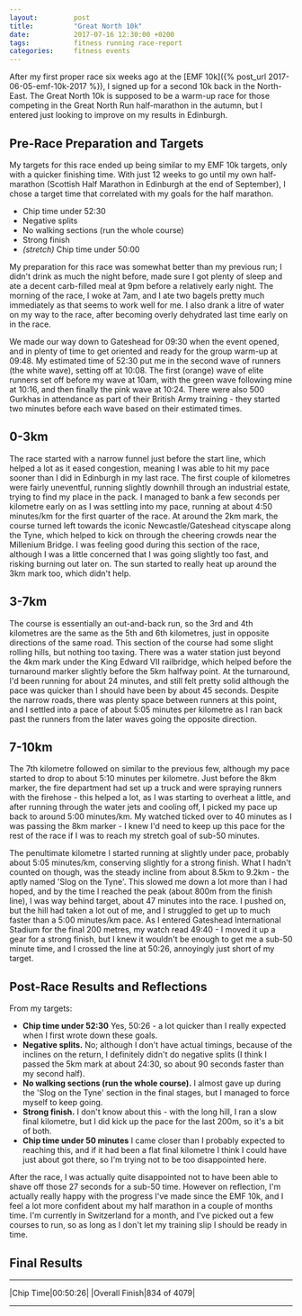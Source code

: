 ```yaml
---
layout:         post
title:          "Great North 10k"
date:           2017-07-16 12:30:00 +0200
tags:           fitness running race-report
categories:     fitness events
---
```


After my first proper race six weeks ago at the [EMF 10k]({% post_url 2017-06-05-emf-10k-2017 %}), I signed up for a second 10k back in the North-East. The Great North 10k is supposed to be a warm-up race for those competing in the Great North Run half-marathon in the autumn, but I entered just looking to improve on my results in Edinburgh.
 
<!-- Read More -->
 
## Pre-Race Preparation and Targets
 
My targets for this race ended up being similar to my EMF 10k targets, only with a quicker finishing time. With just 12 weeks to go until my own half-marathon (Scottish Half Marathon in Edinburgh at the end of September), I chose a target time that correlated with my goals for the half marathon.
 
- Chip time under 52:30
- Negative splits
- No walking sections (run the whole course)
- Strong finish
- *(stretch)* Chip time under 50:00
 
My preparation for this race was somewhat better than my previous run; I didn't drink as much the night before, made sure I got plenty of sleep and ate a decent carb-filled meal at 9pm before a relatively early night. The morning of the race, I woke at 7am, and I ate two bagels pretty much immediately as that seems to work well for me. I also drank a litre of water on my way to the race, after becoming overly dehydrated last time early on in the race. 

We made our way down to Gateshead for 09:30 when the event opened, and in plenty of time to get oriented and ready for the group warm-up at 09:48. My estimated time of 52:30 put me in the second wave of runners (the white wave), setting off at 10:08. The first (orange) wave of elite runners set off before my wave at 10am, with the green wave following mine at 10:16, and then finally the pink wave at 10:24. There were also 500 Gurkhas in attendance as part of their British Army training - they started two minutes before each wave based on their estimated times.
 
## 0-3km

The race started with a narrow funnel just before the start line, which helped a lot as it eased congestion, meaning I was able to hit my pace sooner than I did in Edinburgh in my last race. The first couple of kilometres were fairly uneventful, running slightly downhill through an industrial estate, trying to find my place in the pack. I managed to bank a few seconds per kilometre early on as I was settling into my pace, running at about 4:50 minutes/km for the first quarter of the race. At around the 2km mark, the course turned left towards the iconic Newcastle/Gateshead cityscape along the Tyne, which helped to kick on through the cheering crowds near the Millenium Bridge. I was feeling good during this section of the race, although I was a little concerned that I was going slightly too fast, and risking burning out later on. The sun started to really heat up around the 3km mark too, which didn't help.
 
## 3-7km
 
The course is essentially an out-and-back run, so the 3rd and 4th kilometres are the same as the 5th and 6th kilometres, just in opposite directions of the same road. This section of the course had some slight rolling hills, but nothing too taxing. There was a water station just beyond the 4km mark under the King Edward VII railbridge, which helped before the turnaround marker slightly before the 5km halfway point. At the turnaround, I'd been running for about 24 minutes, and still felt pretty solid although the pace was quicker than I should have been by about 45 seconds. Despite the narrow roads, there was plenty space between runners at this point, and I settled into a pace of about 5:05 minutes per kilometre as I ran back past the runners from the later waves going the opposite direction.
 
## 7-10km
 
The 7th kilometre followed on similar to the previous few, although my pace started to drop to about 5:10 minutes per kilometre. Just before the 8km marker, the fire department had set up a truck and were spraying runners with the firehose - this helped a lot, as I was starting to overheat a little, and after running through the water jets and cooling off, I picked my pace up back to around 5:00 minutes/km. My watched ticked over to 40 minutes as I was passing the 8km marker - I knew I'd need to keep up this pace for the rest of the race if I was to reach my stretch goal of sub-50 minutes.

The penultimate kilometre I started running at slightly under pace, probably about 5:05 minutes/km, conserving slightly for a strong finish. What I hadn't counted on though, was the steady incline from about 8.5km to 9.2km - the aptly named 'Slog on the Tyne'. This slowed me down a lot more than I had hoped, and by the time I reached the peak (about 800m from the finish line), I was way behind target, about 47 minutes into the race. I pushed on, but the hill had taken a lot out of me, and I struggled to get up to much faster than a 5:00 minutes/km pace. As I entered Gateshead International Stadium for the final 200 metres, my watch read 49:40 - I moved it up a gear for a strong finish, but I knew it wouldn't be enough to get me a sub-50 minute time, and I crossed the line at 50:26, annoyingly just short of my target. 
 
## Post-Race Results and Reflections

From my targets:

- <i class="fa fa-check" aria-hidden="true"></i> **Chip time under 52:30** Yes, 50:26 - a lot quicker than I really expected when I first wrote down these goals.
- <i class="fa fa-times" aria-hidden="true"></i> **Negative splits.** No; although I don't have actual timings, because of the inclines on the return, I definitely didn't do negative splits (I think I passed the 5km mark at about 24:30, so about 90 seconds faster than my second half).
- <i class="fa fa-check" aria-hidden="true"></i> **No walking sections (run the whole course).** I almost gave up during the 'Slog on the Tyne' section in the final stages, but I managed to force myself to keep going.
- <i class="fa fa-minus" aria-hidden="true"></i> **Strong finish.** I don't know about this - with the long hill, I ran a slow final kilometre, but I did kick up the pace for the last 200m, so it's a bit of both.
- <i class="fa fa-times" aria-hidden="true"></i> **Chip time under 50 minutes** I came closer than I probably expected to reaching this, and if it had been a flat final kilometre I think I could have just about got there, so I'm trying not to be too disappointed here.

After the race, I was actually quite disappointed not to have been able to shave off those 27 seconds for a sub-50 time. However on reflection, I'm actually really happy with the progress I've made since the EMF 10k, and I feel a lot more confident about my half marathon in a couple of months time. I'm currently in Switzerland for a month, and I've picked out a few courses to run, so as long as I don't let my training slip I should be ready in time.

## Final Results

---

|Chip Time|00:50:26|
|Overall Finish|834 of 4079|

---